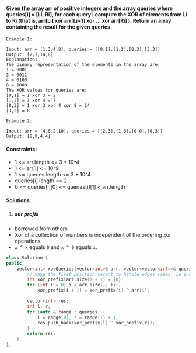 #### Given the array arr of positive integers and the array queries where queries[i] = [Li, Ri], for each query i compute the XOR of elements from Li to Ri (that is, arr[Li] xor arr[Li+1] xor ... xor arr[Ri] ). Return an array containing the result for the given queries.

 

```
Example 1:

Input: arr = [1,3,4,8], queries = [[0,1],[1,2],[0,3],[3,3]]
Output: [2,7,14,8] 
Explanation: 
The binary representation of the elements in the array are:
1 = 0001 
3 = 0011 
4 = 0100 
8 = 1000 
The XOR values for queries are:
[0,1] = 1 xor 3 = 2 
[1,2] = 3 xor 4 = 7 
[0,3] = 1 xor 3 xor 4 xor 8 = 14 
[3,3] = 8

Example 2:

Input: arr = [4,8,2,10], queries = [[2,3],[1,3],[0,0],[0,3]]
Output: [8,0,4,4]
```

 

#### Constraints:

-    1 <= arr.length <= 3 * 10^4
-    1 <= arr[i] <= 10^9
-    1 <= queries.length <= 3 * 10^4
-    queries[i].length == 2
-    0 <= queries[i][0] <= queries[i][1] < arr.length


#### Solutions

1. ##### xor prefix

- borrowed from others
- Xor of a collection of numbers is independent of the ordering xor operations.
- `x ^ x` equals `0` and `x ^ 0` equals `x`.

```cpp
class Solution {
public:
    vector<int> xorQueries(vector<int>& arr, vector<vector<int>>& queries) {
        // make the first position vacant to handle edges cases. ie index < 0
        int xor_prefix[arr.size() + 1] = {0};
        for (int i = 0; i < arr.size(); i++)
            xor_prefix[i + 1] = xor_prefix[i] ^ arr[i];

        vector<int> res;
        int l, r;
        for (auto & range : queries) {
            l = range[0], r = range[1] + 1;
            res.push_back(xor_prefix[l] ^ xor_prefix[r]);
        }
        return res;
    }
};
```